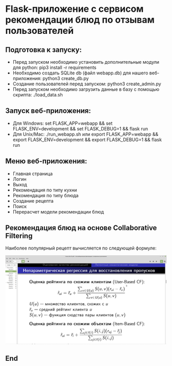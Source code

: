 # Flask-приложение с сервисом рекомендации блюд по отзывам пользователей

## Подготовка к запуску:
- Перед запуском необходимо установить дополнительные модули для python: pip3 install -r requirements
- Необходимо создать SQLite db (файл webapp.db) для нашего веб-приложения: python3 create_db.py
- Создание пользователей перед запуском: python3 create_admin.py
- Перед запуском необходимо загрузить данные в базу с помощью скрипта: ./load_data.sh

## Запуск веб-приложения:
- Для Windows: set FLASK_APP=webapp && set FLASK_ENV=development && set FLASK_DEBUG=1 && flask run
- Для Unix/Mac: ./run_webapp.sh или
export FLASK_APP=webapp && export FLASK_ENV=development && export FLASK_DEBUG=1 && flask run

## Меню веб-приложения:
- Главная страница
- Логин
- Выход
- Рекомендация по типу кухни
- Рекомендация по типу блюда
- Создание рецепта
- Поиск
- Перерасчет модели рекомендации блюд


## Рекомендация блюд на основе Collaborative Filtering
Наиболее популярный рецепт вычисляется по следующей формуле:

![Screenshot](img/CF_regression.png)

## End
